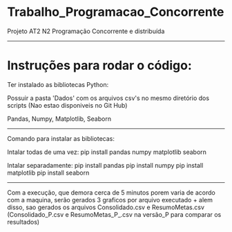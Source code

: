 # Trabalho_Programacao_Concorrente
Projeto AT2 N2 Programação Concorrente e distribuída

---

# Instruções para rodar o código:

Ter instalado as bibliotecas Python: 

Possuir a pasta 'Dados' com os arquivos csv's no mesmo diretório dos scripts (Nao estao disponiveis no Git Hub)

Pandas, Numpy, Matplotlib, Seaborn

---

Comando para instalar as bibliotecas:

Intalar todas de uma vez:
pip install pandas numpy matplotlib seaborn

Intalar separadamente:
pip install pandas
pip install numpy
pip install matplotlib
pip install seaborn

---

Com a execução, que demora cerca de 5 minutos porem varia de acordo com a maquina, serão gerados 3 graficos por arquivo executado + alem disso, sao gerados os arquivos Consolidado.csv e ResumoMetas.csv (Consolidado_P.csv e ResumoMetas_P_.csv na versão_P para comparar os resultados)

